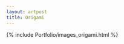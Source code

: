 ```yaml
---
layout: artpost
title: Origami
---
```


<script> actbtn("btnorigami") </script>
{% include Portfolio/images_origami.html %}
